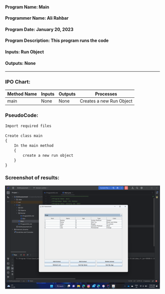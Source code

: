 #### Program Name: Main
#### Programmer Name: Ali Rahbar
#### Program Date: January 20, 2023
#### Program Description: This program runs the code
#### Inputs: Run Object
#### Outputs: None

---

### IPO Chart:


| **Method Name** | **Inputs**                         | **Outputs**      | **Processes**            |
|-----------------|------------------------------------|------------------|--------------------------|
| main            | None                               | None             | Creates a new Run Object |

### PseudoCode:

```text
Import required files

Create class main
{
    In the main method
    {
        create a new run object
    }
}
```

### Screenshot of results:
![img.png](resultScreenShot.png)

